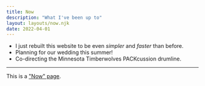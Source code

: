 ```yaml
---
title: Now
description: "What I've been up to"
layout: layouts/now.njk
date: 2022-04-01
---
```


-   I just rebuilt this website to be even _simpler_ and _faster_ than before.
-   Planning for our wedding this summer!
-   Co-directing the Minnesota Timberwolves PACKcussion drumline.

---

This is a ["Now" page](https://nownownow.com/).
